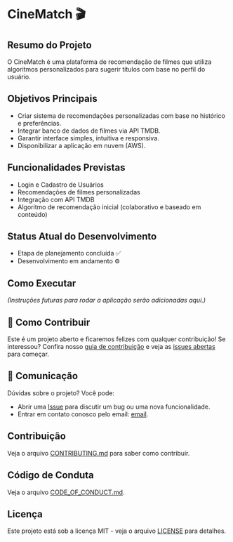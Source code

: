# CineMatch 🎬

## Resumo do Projeto
O CineMatch é uma plataforma de recomendação de filmes que utiliza algoritmos personalizados para sugerir títulos com base no perfil do usuário.

## Objetivos Principais
- Criar sistema de recomendações personalizadas com base no histórico e preferências.
- Integrar banco de dados de filmes via API TMDB.
- Garantir interface simples, intuitiva e responsiva.
- Disponibilizar a aplicação em nuvem (AWS).

## Funcionalidades Previstas
- Login e Cadastro de Usuários
- Recomendações de filmes personalizadas
- Integração com API TMDB
- Algoritmo de recomendação inicial (colaborativo e baseado em conteúdo)

## Status Atual do Desenvolvimento
- Etapa de planejamento concluída ✅
- Desenvolvimento em andamento ⚙️

## Como Executar
*(Instruções futuras para rodar a aplicação serão adicionadas aqui.)*

## 🤝 Como Contribuir

Este é um projeto aberto e ficaremos felizes com qualquer contribuição! Se interessou? Confira nosso [guia de contribuição](CONTRIBUTING.md) e veja as [issues abertas](https://github.com/IgorCorreaFerrari/Projeto-CineMatch/issues) para começar.

## 💬 Comunicação

Dúvidas sobre o projeto? Você pode:
- Abrir uma [Issue](https://github.com/IgorCorreaFerrari/Projeto-CineMatch/issues) para discutir um bug ou uma nova funcionalidade.
- Entrar em contato conosco pelo email: [email](igorcorreaferrari2001@gmail.com).

## Contribuição
Veja o arquivo [CONTRIBUTING.md](CONTRIBUTING.md) para saber como contribuir.

## Código de Conduta
Veja o arquivo [CODE_OF_CONDUCT.md](CODE_OF_CONDUCT.md).

## Licença
Este projeto está sob a licença MIT - veja o arquivo [LICENSE](LICENSE) para detalhes.
